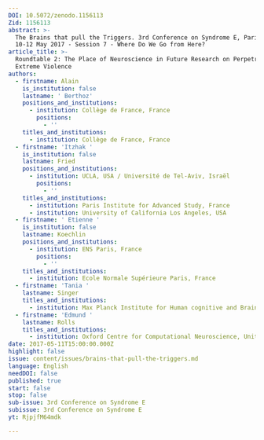 ```yaml
---
DOI: 10.5072/zenodo.1156113
Zid: 1156113
abstract: >-
  The Brains that pull the Triggers. 3rd Conference on Syndrome E, Paris IAS,
  10-12 May 2017 - Session 7 - Where Do We Go from Here?
article_title: >-
  Roundtable 2: The Place of Neuroscience in Future Research on Perpetrators of
  Extreme Violence
authors:
  - firstname: Alain
    is_institution: false
    lastname: ' Berthoz'
    positions_and_institutions:
      - institution: Collège de France, France
        positions:
          - ''
    titles_and_institutions:
      - institution: Collège de France, France
  - firstname: 'Itzhak '
    is_institution: false
    lastname: Fried
    positions_and_institutions:
      - institution: UCLA, USA / Université de Tel-Aviv, Israël
        positions:
          - ''
    titles_and_institutions:
      - institution: Paris Institute for Advanced Study, France
      - institution: University of California Los Angeles, USA
  - firstname: ' Etienne '
    is_institution: false
    lastname: Koechlin
    positions_and_institutions:
      - institution: ENS Paris, France
        positions:
          - ''
    titles_and_institutions:
      - institution: Ecole Normale Supérieure Paris, France
  - firstname: 'Tania '
    lastname: Singer
    titles_and_institutions:
      - institution: Max Planck Institute for Human cognitive and Brain Sciences, Germany
  - firstname: 'Edmund '
    lastname: Rolls
    titles_and_institutions:
      - institution: Oxford Centre for Computational Neuroscience, United Kingdom
date: 2017-05-11T15:00:00.000Z
highlight: false
issue: content/issues/brains-that-pull-the-triggers.md
language: English
needDOI: false
published: true
start: false
stop: false
sub-issue: 3rd Conference on Syndrome E
subissue: 3rd Conference on Syndrome E
yt: RjpjfM64mdk

---
```


<Youtube yt="RjpjfM64mdk" caption="Roundtable 2: The Place of Neuroscience in Future Research on Perpetrators of Extreme Violence" start="false" stop="false"></Youtube>